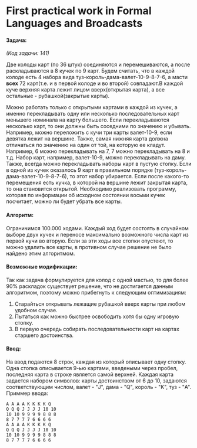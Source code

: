 # First practical work in Formal Languages and Broadcasts

#### Задача:

*(Код задачи: 141)*

Две колоды карт (по 36 штук) соединяются и перемешиваются, а после раскладываются в 8 кучек по 9 карт. Будем считать, что в каждой колоде есть 4 набора вида туз-король-дама-валет-10-9-8-7-6, а масти **всех** 72 карт(т.е. и в первой колоде и во второй) совпадают.В каждой куче верхняя карта лежит лицом вверх(открытая карта), а все остальные - рубашкой(закрытые карты). 

Можно работать только с открытыми картами в каждой из кучек, а именно перекладывать одну или несколько последовательных карт меньшего номинала на карту большего. Если перекладываются несколько карт, то они должны быть соседними по значению и убывать. Например, можно переложить с кучи три карты валет-10-9, если девятка лежит на вершине. Также, самая нижняя карта должна отличаться по значению на один от той, на которую ее кладут. Например, 6 можно перекладывать на 7, 7 можно перекладывать на 8 и т.д. Набор карт, например, валет-10-9, можно перекладывать на даму. Также, всегда можно перекладывать наборы карт в пустую стопку.
Если в одной из кучек оказалось 9 карт в правильном порядке (туз-король-дама-валет-10-9-8-7-6), то этот набор убирается. Если после какого-то перемещения есть кучка, в которой на вершине лежит закрытая карта, то она становится открытой.
Необходимо реализовать программу, которая по информации об исходном состоянии восьми кучек посчитает, можно ли будет убрать все карты.

#### Алгоритм:

Ограничимся 100.000 ходами. Каждый ход будет состоять в случайном выборе двух кучек и переносе максимально возможного числа карт из первой кучи во вторую. Если за эти ходы все стопки опустеют, то можно удалить все карты, в противном случае решение не было найдено этим алгоритмом.

#### Возможные модификации:

Так как задача формулируется для колод с одной мастью, то для более 90% раскладок существует решение, что не достигается данным алгоритмом, поэтому можно прибегнуть к следующим оптимизациям:
1. Старайться открывать лежащие рубашкой вверх карты при любом удобном случае.
2. Пытаться как можно быстрее освободить хотя бы одну игровую стопку.
3. В первую очередь собирать последовательности карт на картах старшего достоинства.

#### Ввод:

На ввод подаются 8 строк, каждая из который описывает одну стопку. Одна стопка описывается 9-ью картами, введеными через пробел, последняя карта в строке является самой верхней. Каждая карта задается набором символов: карты достоинством от 6 до 10, задаются соответствующим числом, валет - "J", дама - "Q", король - "K", туз - "A".
Приммер ввода:
```
A A A A K K K K Q
Q Q Q J J J J 10 10
10 10 9 9 9 9 8 8 8
8 7 7 7 7 6 6 6 6
A A A A K K K K Q
Q Q Q J J J J 10 10
10 10 9 9 9 9 8 8 8
8 7 7 7 7 6 6 6 6
```


